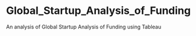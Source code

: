 # Global_Startup_Analysis_of_Funding
An analysis of Global Startup Analysis of Funding using Tableau
